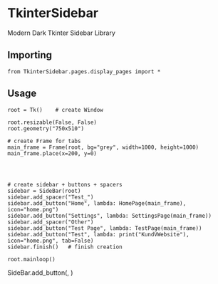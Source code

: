 # TkinterSidebar
 Modern Dark Tkinter Sidebar Library
## Importing
 ```from TkinterSidebar.sidebar import *
 from TkinterSidebar.pages.display_pages import *
 ```
## Usage

 ```
 root = Tk()	# create Window
 
 root.resizable(False, False)
 root.geometry("750x510")
 
 # create Frame for tabs
 main_frame = Frame(root, bg="grey", width=1000, height=1000)
 main_frame.place(x=200, y=0)




 # create sidebar + buttons + spacers
 sidebar = SideBar(root)
 sidebar.add_spacer("Test_")
 sidebar.add_button("Home", lambda: HomePage(main_frame), icon="home.png")
 sidebar.add_button("Settings", lambda: SettingsPage(main_frame))
 sidebar.add_spacer("Other")
 sidebar.add_button("Test Page", lambda: TestPage(main_frame))
 sidebar.add_button("Test", lambda: print("KundVWebsite"), icon="home.png", tab=False)
 sidebar.finish()	# finish creation

 root.mainloop()
 ```
 
 SideBar.add_button(<Name>, )
